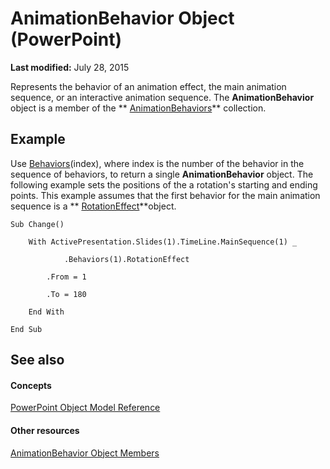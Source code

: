 
# AnimationBehavior Object (PowerPoint)

 **Last modified:** July 28, 2015

Represents the behavior of an animation effect, the main animation sequence, or an interactive animation sequence. The  **AnimationBehavior** object is a member of the ** [AnimationBehaviors](40e11093-5cbd-c8d3-04b5-4cd7de97bfa7.md)** collection.

## Example

Use  [Behaviors](e5335758-2f92-ccbc-a665-b6d5947e79f2.md)(index), where index is the number of the behavior in the sequence of behaviors, to return a single  **AnimationBehavior** object. The following example sets the positions of the a rotation's starting and ending points. This example assumes that the first behavior for the main animation sequence is a ** [RotationEffect](d0fc5520-dbbd-a44a-b811-51fd299c4587.md)**object.


```
Sub Change()

    With ActivePresentation.Slides(1).TimeLine.MainSequence(1) _

            .Behaviors(1).RotationEffect

        .From = 1

        .To = 180

    End With

End Sub
```


## See also


#### Concepts


 [PowerPoint Object Model Reference](00acd64a-5896-0459-39af-98df2849849e.md)
#### Other resources


 [AnimationBehavior Object Members](bf4580a3-3ad4-6158-8c72-2dcf9ded4202.md)

